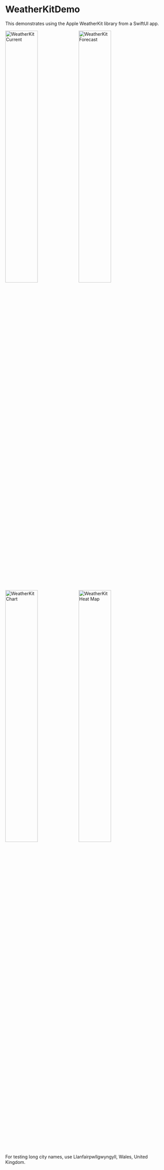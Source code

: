 # WeatherKitDemo

This demonstrates using the Apple WeatherKit library from a SwiftUI app.

<img alt="WeatherKit Current" style="width: 45%"
  src="/blog/assets/feather-weather-current.png"
  title="WeatherKit Current">
<img alt="WeatherKit Forecast" style="width: 45%"
  src="/blog/assets/feather-weather-current.png" title="WeatherKit Forecast">
<img alt="WeatherKit Chart" style="width: 45%"
  src="/blog/assets/feather-weather-current.png" title="WeatherKit Chart">
<img alt="WeatherKit Heat Map" style="width: 45%"
  src="/blog/assets/feather-weather-current.png" title="WeatherKit Heat Map">
 
For testing long city names, use
Llanfairpwllgwyngyll, Wales, United Kingdom.
